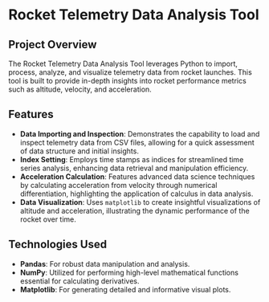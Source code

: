 # Rocket Telemetry Data Analysis Tool

## Project Overview
The Rocket Telemetry Data Analysis Tool leverages Python to import, process, analyze, and visualize telemetry data from rocket launches. This tool is built to provide in-depth insights into rocket performance metrics such as altitude, velocity, and acceleration.

## Features
- **Data Importing and Inspection**: Demonstrates the capability to load and inspect telemetry data from CSV files, allowing for a quick assessment of data structure and initial insights.
- **Index Setting**: Employs time stamps as indices for streamlined time series analysis, enhancing data retrieval and manipulation efficiency.
- **Acceleration Calculation**: Features advanced data science techniques by calculating acceleration from velocity through numerical differentiation, highlighting the application of calculus in data analysis.
- **Data Visualization**: Uses `matplotlib` to create insightful visualizations of altitude and acceleration, illustrating the dynamic performance of the rocket over time.

## Technologies Used
- **Pandas**: For robust data manipulation and analysis.
- **NumPy**: Utilized for performing high-level mathematical functions essential for calculating derivatives.
- **Matplotlib**: For generating detailed and informative visual plots.
